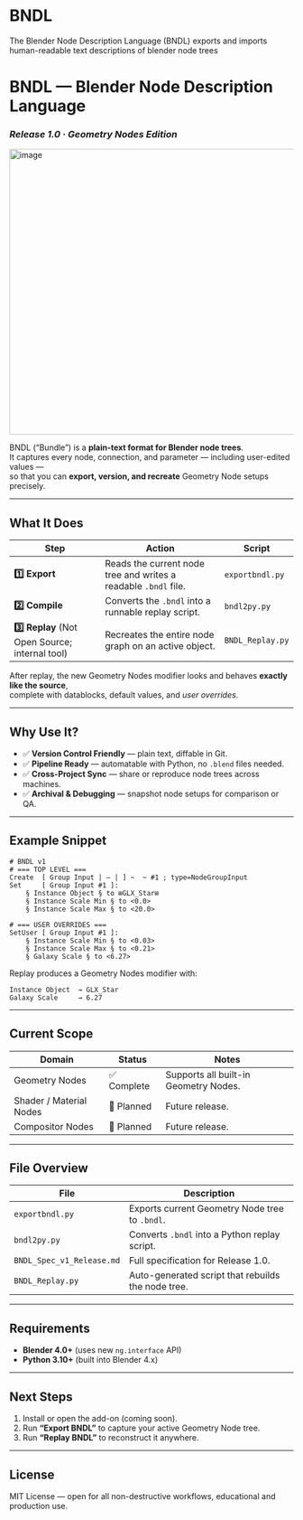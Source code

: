 # BNDL
The Blender Node Description Language (BNDL) exports and imports human-readable text descriptions of blender node trees

# BNDL — Blender Node Description Language  
### *Release 1.0 · Geometry Nodes Edition*
<img width="1008" height="506" alt="image" src="https://github.com/user-attachments/assets/c933cf20-36a2-430f-8b9e-979c47467d87" />

BNDL (“Bundle”) is a **plain-text format for Blender node trees**.  
It captures every node, connection, and parameter — including user-edited values —  
so that you can **export, version, and recreate** Geometry Node setups precisely.

---

## What It Does

| Step | Action | Script |
|------|---------|--------|
| **1️⃣ Export** | Reads the current node tree and writes a readable `.bndl` file. | `exportbndl.py` |
| **2️⃣ Compile** | Converts the `.bndl` into a runnable replay script. | `bndl2py.py` |
| **3️⃣ Replay** (Not Open Source; internal tool) | Recreates the entire node graph on an active object. | `BNDL_Replay.py` |

After replay, the new Geometry Nodes modifier looks and behaves **exactly like the source**,  
complete with datablocks, default values, and *user overrides*.

---

## Why Use It?

- ✅ **Version Control Friendly** — plain text, diffable in Git.  
- ✅ **Pipeline Ready** — automatable with Python, no `.blend` files needed.  
- ✅ **Cross-Project Sync** — share or reproduce node trees across machines.  
- ✅ **Archival & Debugging** — snapshot node setups for comparison or QA.  

---

## Example Snippet

```text
# BNDL v1
# === TOP LEVEL ===
Create  [ Group Input | — | ] ~  ~ #1 ; type=NodeGroupInput
Set     [ Group Input #1 ]:
    § Instance Object § to ⊞GLX_Star⊞
    § Instance Scale Min § to <0.0>
    § Instance Scale Max § to <20.0>

# === USER OVERRIDES ===
SetUser [ Group Input #1 ]:
    § Instance Scale Min § to <0.03>
    § Instance Scale Max § to <0.21>
    § Galaxy Scale § to <6.27>
```

Replay produces a Geometry Nodes modifier with:
```
Instance Object  → GLX_Star
Galaxy Scale     → 6.27
```

---

## Current Scope

| Domain | Status | Notes |
|---------|---------|-------|
| Geometry Nodes | ✅ Complete | Supports all built-in Geometry Nodes. |
| Shader / Material Nodes | 🚧 Planned | Future release. |
| Compositor Nodes | 🚧 Planned | Future release. |

---

## File Overview

| File | Description |
|------|--------------|
| `exportbndl.py` | Exports current Geometry Node tree to `.bndl`. |
| `bndl2py.py` | Converts `.bndl` into a Python replay script. |
| `BNDL_Spec_v1_Release.md` | Full specification for Release 1.0. |
| `BNDL_Replay.py` | Auto-generated script that rebuilds the node tree. |

---

## Requirements

- **Blender 4.0+** (uses new `ng.interface` API)  
- **Python 3.10+** (built into Blender 4.x)

---

## Next Steps

1. Install or open the add-on (coming soon).  
2. Run **“Export BNDL”** to capture your active Geometry Node tree.  
3. Run **“Replay BNDL”** to reconstruct it anywhere.

---

## License

MIT License — open for all non-destructive workflows, educational and production use.
